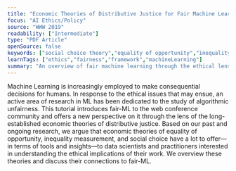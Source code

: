 ```yaml
---
title: "Economic Theories of Distributive Justice for Fair Machine Learning"
focus: "AI Ethics/Policy"
source: "WWW 2019"
readability: ["Intermediate"]
type: "PDF Article"
openSource: false
keywords: ["social choice theory","equality of opportunity","inequality"]
learnTags: ["ethics","fairness","framework","machineLearning"]
summary: "An overview of fair machine learning through the ethical lens of prominent economic theories of distributive justice. "
---
```

Machine Learning is increasingly employed to make consequential decisions for humans. In response to the ethical issues that may ensue, an active area of research in ML has been dedicated to the study of algorithmic unfairness. This tutorial introduces fair-ML to the web conference community and offers a new perspective on it through the lens of the long-established economic theories of distributive justice. Based on our past and ongoing research, we argue that economic theories of equality of opportunity, inequality measurement, and social choice have a lot to offer—in terms of tools and insights—to data scientists and practitioners interested in understanding the ethical implications of their work. We overview these theories and discuss their connections to fair-ML.
